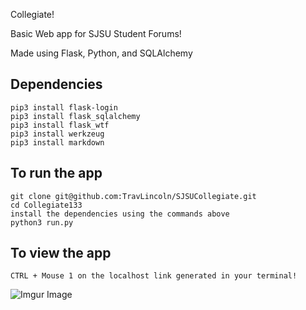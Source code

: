 Collegiate!

Basic Web app for SJSU Student Forums!

 Made using Flask, Python, and SQLAlchemy

## Dependencies
```
pip3 install flask-login
pip3 install flask_sqlalchemy
pip3 install flask_wtf
pip3 install werkzeug
pip3 install markdown
```

## To run the app
```
git clone git@github.com:TravLincoln/SJSUCollegiate.git
cd Collegiate133
install the dependencies using the commands above
python3 run.py
```

## To view the app

```
CTRL + Mouse 1 on the localhost link generated in your terminal!
```

![Imgur Image](https://i.imgur.com/9paXbAu.png)

